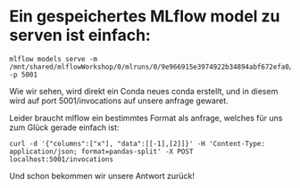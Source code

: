 # Ein gespeichertes MLflow model zu serven ist einfach:

	mlflow models serve -m /mnt/shared/mlflowWorkshop/0/mlruns/0/9e966915e3974922b34894abf672efa0/artifacts/my_lr_model -p 5001

Wie wir sehen, wird direkt ein Conda neues conda erstellt, und in diesem wird auf port 5001/invocations auf unsere anfrage gewaret.

Leider braucht mlflow ein bestimmtes Format als anfrage, welches für uns zum Glück gerade einfach ist:

	curl -d '{"columns":["x"], "data":[[-1],[2]]}' -H 'Content-Type: application/json; format=pandas-split' -X POST localhost:5001/invocations

Und schon bekommen wir unsere Antwort zurück!
